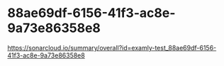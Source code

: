 # 88ae69df-6156-41f3-ac8e-9a73e86358e8
https://sonarcloud.io/summary/overall?id=examly-test_88ae69df-6156-41f3-ac8e-9a73e86358e8
